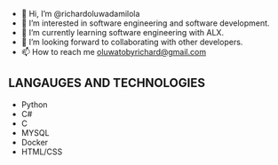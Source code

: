 - 👋 Hi, I’m @richardoluwadamilola
- 👀 I’m interested in software engineering and software development.
- 🌱 I’m currently learning software engineering with ALX.
- 💞️ I’m looking forward to collaborating with other developers.
- 📫 How to reach me oluwatobyrichard@gmail.com

<!---
richardoluwadamilola/richardoluwadamilola is a ✨ special ✨ repository because its `README.md` (this file) appears on your GitHub profile.
You can click the Preview link to take a look at your changes.
--->
## LANGAUGES AND TECHNOLOGIES
* Python
* C#
* C
* MYSQL
* Docker
* HTML/CSS

